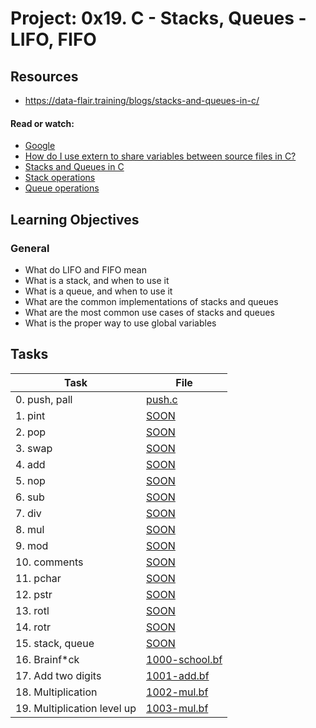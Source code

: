 # Project: 0x19. C - Stacks, Queues - LIFO, FIFO

## Resources

- https://data-flair.training/blogs/stacks-and-queues-in-c/

#### Read or watch:

* [Google](https://intranet.alxswe.com/rltoken/tn1X658KGumYYq_szFJI5w)
* [How do I use extern to share variables between source files in C?](https://intranet.alxswe.com/rltoken/0KVWTdE8xXy__jUfBfakCw)
* [Stacks and Queues in C](https://intranet.alxswe.com/rltoken/udmomL4F4mF630D2Z-ltqg)
* [Stack operations](https://intranet.alxswe.com/rltoken/fj_-SJXW-pWxgAnstsARoQ)
* [Queue operations](https://intranet.alxswe.com/rltoken/6Y_GVoIH_rV45xd7w0a9FA)
## Learning Objectives

### General

* What do LIFO and FIFO mean
* What is a stack, and when to use it
* What is a queue, and when to use it
* What are the common implementations of stacks and queues
* What are the most common use cases of stacks and queues
* What is the proper way to use global variables
## Tasks

| Task | File |
| ---- | ---- |
| 0. push, pall | [push.c](./) | [pall.c](./) |
| 1. pint | [SOON](./) |
| 2. pop | [SOON](./) |
| 3. swap | [SOON](./) |
| 4. add | [SOON](./) |
| 5. nop | [SOON](./) |
| 6. sub | [SOON](./) |
| 7. div | [SOON](./) |
| 8. mul | [SOON](./) |
| 9. mod | [SOON](./) |
| 10. comments | [SOON](./) |
| 11. pchar | [SOON](./) |
| 12. pstr | [SOON](./) |
| 13. rotl | [SOON](./) |
| 14. rotr | [SOON](./) |
| 15. stack, queue | [SOON](./) |
| 16. Brainf*ck | [1000-school.bf](./1000-school.bf) |
| 17. Add two digits | [1001-add.bf](./1001-add.bf) |
| 18. Multiplication | [1002-mul.bf](./1002-mul.bf) |
| 19. Multiplication level up | [1003-mul.bf](./1003-mul.bf) |



